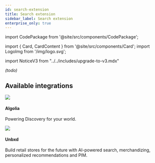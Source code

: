 ```yaml
---
id: search-extension
title: Search extension
sidebar_label: Search extension
enterprise_only: true
---
```


import CodePackage from '@site/src/components/CodePackage';

import { Card, CardContent } from '@site/src/components/Card';
import LogoImg from '/img/logo.svg';


import NoticeV3 from "../../includes/upgrade-to-v3.mdx"

<NoticeV3 />


<CodePackage name="@deity/falcon-search-extension" /> 

_(todo)_

## Available integrations

<div className="flex">
  <Card to="/docs/integrations/algolia">
    <div className="round-icon">
      <img src="/docs/img/icons/algolia.svg" />
    </div>
    <h4>Algolia</h4>
    <p>
      Powering Discovery for your world.
    </p>
  </Card>
   <Card to="/docs/integrations/unbxd">
    <div className="round-icon">
      <img src="/docs/img/icons/unbxd.svg" />
    </div>
    <h4>Unbxd</h4>
    <p>Build retail stores for the future with AI-powered search, merchandizing, personalized recommendations and PIM.</p>
  </Card>
</div>